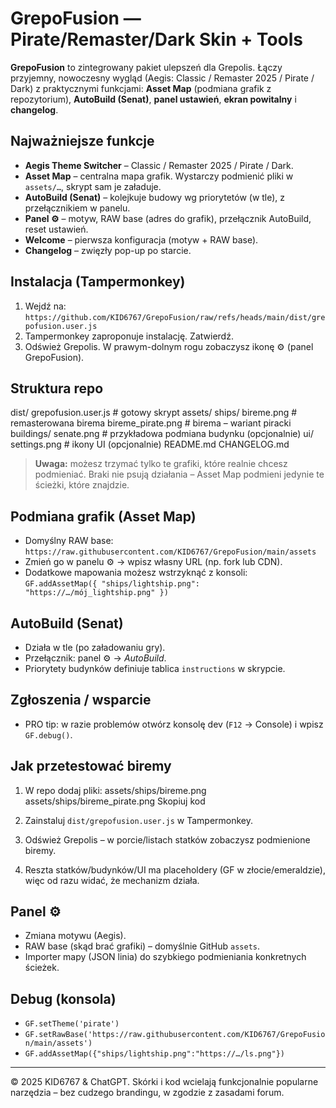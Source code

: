 # GrepoFusion — Pirate/Remaster/Dark Skin + Tools

**GrepoFusion** to zintegrowany pakiet ulepszeń dla Grepolis. Łączy przyjemny, nowoczesny wygląd (Aegis: Classic / Remaster 2025 / Pirate / Dark) z praktycznymi funkcjami: **Asset Map** (podmiana grafik z repozytorium), **AutoBuild (Senat)**, **panel ustawień**, **ekran powitalny** i **changelog**.

## Najważniejsze funkcje

- **Aegis Theme Switcher** – Classic / Remaster 2025 / Pirate / Dark.
- **Asset Map** – centralna mapa grafik. Wystarczy podmienić pliki w `assets/…`, skrypt sam je załaduje.
- **AutoBuild (Senat)** – kolejkuje budowy wg priorytetów (w tle), z przełącznikiem w panelu.
- **Panel ⚙** – motyw, RAW base (adres do grafik), przełącznik AutoBuild, reset ustawień.
- **Welcome** – pierwsza konfiguracja (motyw + RAW base).
- **Changelog** – zwięzły pop-up po starcie.

## Instalacja (Tampermonkey)

1. Wejdź na:  
   `https://github.com/KID6767/GrepoFusion/raw/refs/heads/main/dist/grepofusion.user.js`
2. Tampermonkey zaproponuje instalację. Zatwierdź.
3. Odśwież Grepolis. W prawym-dolnym rogu zobaczysz ikonę ⚙ (panel GrepoFusion).

## Struktura repo

dist/
grepofusion.user.js # gotowy skrypt
assets/
ships/
bireme.png # remasterowana birema
bireme_pirate.png # birema – wariant piracki
buildings/
senate.png # przykładowa podmiana budynku (opcjonalnie)
ui/
settings.png # ikony UI (opcjonalnie)
README.md
CHANGELOG.md

> **Uwaga:** możesz trzymać tylko te grafiki, które realnie chcesz podmieniać. Braki nie psują działania – Asset Map podmieni jedynie te ścieżki, które znajdzie.

## Podmiana grafik (Asset Map)

- Domyślny RAW base:  
  `https://raw.githubusercontent.com/KID6767/GrepoFusion/main/assets`
- Zmień go w panelu ⚙ → wpisz własny URL (np. fork lub CDN).
- Dodatkowe mapowania możesz wstrzyknąć z konsoli:  
  `GF.addAssetMap({ "ships/lightship.png": "https://…/mój_lightship.png" })`

## AutoBuild (Senat)

- Działa w tle (po załadowaniu gry).  
- Przełącznik: panel ⚙ → *AutoBuild*.  
- Priorytety budynków definiuje tablica `instructions` w skrypcie.

## Zgłoszenia / wsparcie

- PRO tip: w razie problemów otwórz konsolę dev (`F12` → Console) i wpisz `GF.debug()`.



## Jak przetestować biremy
1) W repo dodaj pliki:
assets/ships/bireme.png assets/ships/bireme_pirate.png
Skopiuj kod

2) Zainstaluj `dist/grepofusion.user.js` w Tampermonkey.
3) Odśwież Grepolis – w porcie/listach statków zobaczysz podmienione biremy.
4) Reszta statków/budynków/UI ma placeholdery (GF w złocie/emeraldzie), więc od razu widać, że mechanizm działa.

## Panel ⚙
- Zmiana motywu (Aegis).
- RAW base (skąd brać grafiki) – domyślnie GitHub `assets`.
- Importer mapy (JSON linia) do szybkiego podmieniania konkretnych ścieżek.

## Debug (konsola)
- `GF.setTheme('pirate')`
- `GF.setRawBase('https://raw.githubusercontent.com/KID6767/GrepoFusion/main/assets')`
- `GF.addAssetMap({"ships/lightship.png":"https://…/ls.png"})`


---

© 2025 KID6767 & ChatGPT. Skórki i kod wcielają funkcjonalnie popularne narzędzia – bez cudzego brandingu, w zgodzie z zasadami forum.
